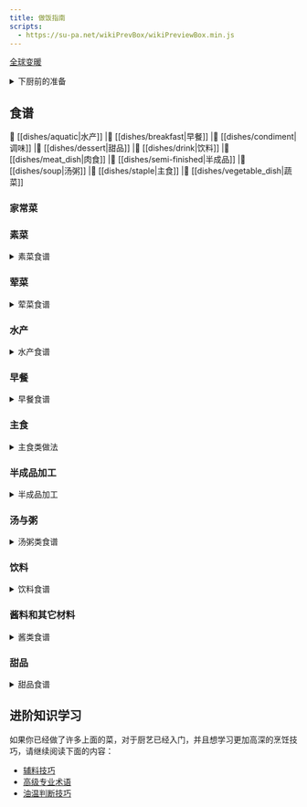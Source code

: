 ```yaml
---
title: 做饭指南
scripts:
  - https://su-pa.net/wikiPrevBox/wikiPreviewBox.min.js
---
```


<a href="https://zh.wikipedia.org/wiki/全球变暖" class="wikiLink">全球变暖</a>

<details>
<summary>下厨前的准备</summary>

- [厨房准备](./tips/厨房准备.md)
- [如何选择现在吃什么](./tips/如何选择现在吃什么.md)
- [高压力锅](./tips/learn/高压力锅.md)
- [去腥](./tips/learn/去腥.md)
- [食品安全](./tips/learn/食品安全.md)
- [微波炉](./tips/learn/微波炉.md)
- [学习焯水](./tips/learn/学习焯水.md)
- [学习炒与煎](./tips/learn/学习炒与煎.md)
- [学习凉拌](./tips/learn/学习凉拌.md)
- [学习腌](./tips/learn/学习腌.md)
- [学习蒸](./tips/learn/学习蒸.md)
- [学习煮](./tips/learn/学习煮.md)

</details>

## 食谱

 🍤 [[dishes/aquatic|水产]]
|🍜 [[dishes/breakfast|早餐]]
|🍛 [[dishes/condiment|调味]]
|🧀 [[dishes/dessert|甜品]]
|🥤 [[dishes/drink|饮料]]
|🥩 [[dishes/meat_dish|肉食]]
|🍖 [[dishes/semi-finished|半成品]]
|🥘 [[dishes/soup|汤粥]]
|🍚 [[dishes/staple|主食]]
|🥦 [[dishes/vegetable_dish|蔬菜]]

### 家常菜

### 素菜

<details>
<summary>素菜食谱</summary>

- [拔丝土豆](./dishes/vegetable_dish/拔丝土豆/拔丝土豆.md)
- [白灼菜心](./dishes/vegetable_dish/白灼菜心/白灼菜心.md)
- [包菜炒鸡蛋粉丝](./dishes/vegetable_dish/包菜炒鸡蛋粉丝/包菜炒鸡蛋粉丝.md)
- [菠菜炒鸡蛋](./dishes/vegetable_dish/菠菜炒鸡蛋/菠菜炒鸡蛋.md)
- [炒滑蛋](./dishes/vegetable_dish/炒滑蛋/炒滑蛋.md)
- [炒茄子](./dishes/vegetable_dish/炒茄子.md)
- [炒青菜](./dishes/vegetable_dish/炒青菜.md)
- [葱煎豆腐](./dishes/vegetable_dish/葱煎豆腐.md)
- [脆皮豆腐](./dishes/vegetable_dish/脆皮豆腐.md)
- [地三鲜](./dishes/vegetable_dish/地三鲜.md)
- [干锅花菜](./dishes/vegetable_dish/干锅花菜/干锅花菜.md)
- [蚝油三鲜菇](./dishes/vegetable_dish/蚝油三鲜菇/蚝油三鲜菇.md)
- [蚝油生菜](./dishes/vegetable_dish/蚝油生菜.md)
- [荷兰豆炒腊肠](./dishes/vegetable_dish/荷兰豆炒腊肠/荷兰豆炒腊肠.md)
- [红烧冬瓜](./dishes/vegetable_dish/红烧冬瓜/红烧冬瓜.md)
- [红烧茄子](./dishes/vegetable_dish/红烧茄子.md)
- [虎皮青椒](./dishes/vegetable_dish/虎皮青椒/虎皮青椒.md)
- [话梅煮毛豆](./dishes/vegetable_dish/话梅煮毛豆/话梅煮毛豆.md)
- [鸡蛋羹](./dishes/vegetable_dish/鸡蛋羹/鸡蛋羹.md)
- [微波炉鸡蛋羹](./dishes/vegetable_dish/鸡蛋羹/微波炉鸡蛋羹.md)
- [鸡蛋火腿炒黄瓜](./dishes/vegetable_dish/鸡蛋火腿炒黄瓜.md)
- [茄子炖土豆](./dishes/vegetable_dish/茄子炖土豆.md)
- [茭白炒肉](./dishes/vegetable_dish/茭白炒肉/茭白炒肉.md)
- [椒盐玉米](./dishes/vegetable_dish/椒盐玉米/椒盐玉米.md)
- [金针菇日本豆腐煲](./dishes/vegetable_dish/金针菇日本豆腐煲.md)
- [烤茄子](./dishes/vegetable_dish/烤茄子/烤茄子.md)
- [榄菜肉末四季豆](./dishes/vegetable_dish/榄菜肉末四季豆/榄菜肉末四季豆.md)
- [雷椒皮蛋](./dishes/vegetable_dish/雷椒皮蛋.md)
- [凉拌黄瓜](./dishes/vegetable_dish/凉拌黄瓜.md)
- [凉拌木耳](./dishes/vegetable_dish/凉拌木耳/凉拌木耳.md)
- [凉拌莴笋](./dishes/vegetable_dish/凉拌莴笋/凉拌莴笋.md)
- [凉拌油麦菜](./dishes/vegetable_dish/凉拌油麦菜.md)
- [麻婆豆腐](./dishes/vegetable_dish/麻婆豆腐/麻婆豆腐.md)
- [蒲烧茄子](./dishes/vegetable_dish/蒲烧茄子.md)
- [芹菜拌茶树菇](./dishes/vegetable_dish/芹菜拌茶树菇/芹菜拌茶树菇.md)
- [陕北熬豆角](./dishes/vegetable_dish/陕北熬豆角.md)
- [上汤娃娃菜](./dishes/vegetable_dish/上汤娃娃菜/上汤娃娃菜.md)
- [手撕包菜](./dishes/vegetable_dish/手撕包菜/手撕包菜.md)
- [水油焖蔬菜](./dishes/vegetable_dish/水油焖蔬菜.md)
- [素炒豆角](./dishes/vegetable_dish/素炒豆角.md)
- [酸辣土豆丝](./dishes/vegetable_dish/酸辣土豆丝.md)
- [糖拌西红柿](./dishes/vegetable_dish/糖拌西红柿/糖拌西红柿.md)
- [莴笋叶煎饼](./dishes/vegetable_dish/莴笋叶煎饼/莴笋叶煎饼.md)
- [西红柿炒鸡蛋](./dishes/vegetable_dish/西红柿炒鸡蛋.md)
- [西红柿豆腐汤羹](./dishes/vegetable_dish/西红柿豆腐汤羹/西红柿豆腐汤羹.md)
- [西葫芦炒鸡蛋](./dishes/vegetable_dish/西葫芦炒鸡蛋/西葫芦炒鸡蛋.md)
- [洋葱炒鸡蛋](./dishes/vegetable_dish/洋葱炒鸡蛋/洋葱炒鸡蛋.md)

</details>

### 荤菜

<details>
<summary>荤菜食谱</summary>

- [白菜猪肉炖粉条](./dishes/meat_dish/白菜猪肉炖粉条.md)
- [冬瓜酿肉](./dishes/meat_dish/冬瓜酿肉/冬瓜酿肉.md) ^486409
- [番茄红酱](./dishes/meat_dish/番茄红酱.md)
- [干煸仔鸡](./dishes/meat_dish/干煸仔鸡/干煸仔鸡.md)
- [宫保鸡丁](./dishes/meat_dish/宫保鸡丁/宫保鸡丁.md)
- [咕噜肉](./dishes/meat_dish/咕噜肉.md)
- [黑椒牛柳](./dishes/meat_dish/黑椒牛柳/黑椒牛柳.md)
- [简易红烧肉](./dishes/meat_dish/简易红烧肉/简易红烧肉.md)
- [南派红烧肉](./dishes/meat_dish/南派红烧肉.md)
- [红烧猪蹄](./dishes/meat_dish/红烧猪蹄/红烧猪蹄.md)
- [湖南家常红烧肉](./dishes/meat_dish/湖南家常红烧肉/湖南家常红烧肉.md)
- [黄瓜炒肉](./dishes/meat_dish/黄瓜炒肉.md)
- [黄焖鸡](./dishes/meat_dish/黄焖鸡.md)
- [徽派红烧肉](./dishes/meat_dish/徽派红烧肉/徽派红烧肉.md)
- [回锅肉](./dishes/meat_dish/回锅肉/回锅肉.md)
- [尖椒炒牛肉](./dishes/meat_dish/尖椒炒牛肉.md)
- [姜炒鸡](./dishes/meat_dish/姜炒鸡/姜炒鸡.md)
- [姜葱捞鸡](./dishes/meat_dish/姜葱捞鸡/姜葱捞鸡.md)
- [酱牛肉](./dishes/meat_dish/酱牛肉/酱牛肉.md)
- [酱排骨](./dishes/meat_dish/酱排骨/酱排骨.md)
- [咖喱肥牛](./dishes/meat_dish/咖喱肥牛/咖喱肥牛.md)
- [可乐鸡翅](./dishes/meat_dish/可乐鸡翅.md)
- [口水鸡](./dishes/meat_dish/口水鸡/口水鸡.md)
- [辣椒炒肉](./dishes/meat_dish/辣椒炒肉.md)
- [老式锅包肉](./dishes/meat_dish/老式锅包肉/老式锅包肉.md)
- [冷吃兔](./dishes/meat_dish/冷吃兔.md)
- [荔枝肉](./dishes/meat_dish/荔枝肉/荔枝肉.md)
- [凉拌鸡丝](./dishes/meat_dish/凉拌鸡丝/凉拌鸡丝.md)
- [萝卜炖羊排](./dishes/meat_dish/萝卜炖羊排.md)
- [麻辣香锅](./dishes/meat_dish/麻辣香锅.md)
- [麻婆豆腐](./dishes/meat_dish/麻婆豆腐/麻婆豆腐.md)
- [梅菜扣肉](./dishes/meat_dish/梅菜扣肉/梅菜扣肉.md)
- [啤酒鸭](./dishes/meat_dish/啤酒鸭/啤酒鸭.md)
- [青椒土豆炒肉](./dishes/meat_dish/青椒土豆炒肉/青椒土豆炒肉.md)
- [杀猪菜](./dishes/meat_dish/杀猪菜.md)
- [山西过油肉](./dishes/meat_dish/山西过油肉.md)
- [瘦肉土豆片](./dishes/meat_dish/瘦肉土豆片/瘦肉土豆片.md)
- [水煮牛肉](./dishes/meat_dish/水煮牛肉/水煮牛肉.md)
- [水煮肉片](./dishes/meat_dish/水煮肉片.md)
- [蒜苔炒肉末](./dishes/meat_dish/蒜苔炒肉末.md)
- [台式卤肉饭](./dishes/meat_dish/台式卤肉饭/台式卤肉饭.md)
- [糖醋里脊](./dishes/meat_dish/糖醋里脊.md)
- [糖醋排骨](./dishes/meat_dish/糖醋排骨/糖醋排骨.md)
- [土豆炖排骨](./dishes/meat_dish/土豆炖排骨/土豆炖排骨.md)
- [无骨鸡爪](./dishes/meat_dish/无骨鸡爪/无骨鸡爪.md)
- [西红柿牛腩](./dishes/meat_dish/西红柿牛腩/西红柿牛腩.md)
- [西红柿土豆炖牛肉](./dishes/meat_dish/西红柿土豆炖牛肉/西红柿土豆炖牛肉.md)
- [乡村啤酒鸭](./dishes/meat_dish/乡村啤酒鸭.md)
- [香干芹菜炒肉](./dishes/meat_dish/香干芹菜炒肉/香干芹菜炒肉.md)
- [香干肉丝](./dishes/meat_dish/香干肉丝.md)
- [香菇滑鸡](./dishes/meat_dish/香菇滑鸡/香菇滑鸡.md)
- [香煎五花肉](./dishes/meat_dish/香煎五花肉/香煎五花肉.md)
- [小炒黄牛肉](./dishes/meat_dish/小炒黄牛肉/小炒黄牛肉.md)
- [小炒鸡肝](./dishes/meat_dish/小炒鸡肝/小炒鸡肝.md)
- [小炒肉](./dishes/meat_dish/小炒肉.md)
- [新疆大盘鸡](./dishes/meat_dish/新疆大盘鸡/新疆大盘鸡.md)
- [血浆鸭](./dishes/meat_dish/血浆鸭/血浆鸭.md)
- [羊排焖面](./dishes/meat_dish/羊排焖面/羊排焖面.md)
- [洋葱炒猪肉](./dishes/meat_dish/洋葱炒猪肉.md)
- [鱼香茄子](./dishes/meat_dish/鱼香茄子/鱼香茄子.md)
- [鱼香肉丝](./dishes/meat_dish/鱼香肉丝.md)
- [猪皮冻](./dishes/meat_dish/猪皮冻/猪皮冻.md)
- [猪肉烩酸菜](./dishes/meat_dish/猪肉烩酸菜.md)
- [柱候牛腩](./dishes/meat_dish/柱候牛腩/柱候牛腩.md)
- [孜然牛肉](./dishes/meat_dish/孜然牛肉.md)
- [醉排骨](./dishes/meat_dish/醉排骨/醉排骨.md)

</details>

### 水产

<details>
<summary>水产食谱</summary>

- [白灼虾](./dishes/aquatic/白灼虾/白灼虾.md)
- [鳊鱼炖豆腐](./dishes/aquatic/鳊鱼炖豆腐/鳊鱼炖豆腐.md)
- [蛏抱蛋](./dishes/aquatic/蛏抱蛋/蛏抱蛋.md)
- [葱烧海参](./dishes/aquatic/葱烧海参/葱烧海参.md)
- [葱油桂鱼](./dishes/aquatic/葱油桂鱼/葱油桂鱼.md)
- [干煎阿根廷红虾](./dishes/aquatic/干煎阿根廷红虾/干煎阿根廷红虾.md)
- [红烧鲤鱼](./dishes/aquatic/红烧鲤鱼.md)
- [红烧鱼](./dishes/aquatic/红烧鱼.md)
- [红烧鱼头](./dishes/aquatic/红烧鱼头.md)
- [黄油煎虾](./dishes/aquatic/黄油煎虾/黄油煎虾.md)
- [烤鱼](./dishes/aquatic/混合烤鱼/混合烤鱼.md)
- [咖喱炒蟹](./dishes/aquatic/咖喱炒蟹.md)
- [鲤鱼炖白菜](./dishes/aquatic/鲤鱼炖白菜/鲤鱼炖白菜.md)
- [清蒸鲈鱼](./dishes/aquatic/清蒸鲈鱼/清蒸鲈鱼.md)
- [清蒸生蚝](./dishes/aquatic/清蒸生蚝.md)
- [水煮鱼](./dishes/aquatic/水煮鱼.md)
- [蒜蓉虾](./dishes/aquatic/蒜蓉虾/蒜蓉虾.md)
- [糖醋鲤鱼](./dishes/aquatic/糖醋鲤鱼/糖醋鲤鱼.md)
- [微波葱姜黑鳕鱼](./dishes/aquatic/微波葱姜黑鳕鱼.md)
- [香煎翘嘴鱼](./dishes/aquatic/香煎翘嘴鱼/香煎翘嘴鱼.md)
- [小龙虾](./dishes/aquatic/小龙虾/小龙虾.md)
- [油焖大虾](./dishes/aquatic/油焖大虾/油焖大虾.md)

</details>

### 早餐

<details>
<summary>早餐食谱</summary>

- [茶叶蛋](./dishes/breakfast/茶叶蛋.md)
- [蛋煎糍粑](./dishes/breakfast/蛋煎糍粑.md)
- [桂圆红枣粥](./dishes/breakfast/桂圆红枣粥.md)
- [鸡蛋三明治](./dishes/breakfast/鸡蛋三明治.md)
- [煎饺](./dishes/breakfast/煎饺.md)
- [金枪鱼酱三明治](./dishes/breakfast/金枪鱼酱三明治.md)
- [空气炸锅面包片](./dishes/breakfast/空气炸锅面包片.md)
- [美式炒蛋](./dishes/breakfast/美式炒蛋.md)
- [牛奶燕麦](./dishes/breakfast/牛奶燕麦.md)
- [水煮玉米](./dishes/breakfast/水煮玉米.md)
- [苏格兰蛋](./dishes/breakfast/苏格兰蛋/苏格兰蛋.md)
- [太阳蛋](./dishes/breakfast/太阳蛋.md)
- [溏心蛋](./dishes/breakfast/溏心蛋.md)
- [吐司果酱](./dishes/breakfast/吐司果酱.md)
- [微波炉蛋糕](./dishes/breakfast/微波炉蛋糕.md)
- [燕麦鸡蛋饼](./dishes/breakfast/燕麦鸡蛋饼.md)
- [蒸花卷](./dishes/breakfast/蒸花卷.md)
- [蒸水蛋](./dishes/breakfast/蒸水蛋.md)

</details>

### 主食

<details>
<summary>主食类做法</summary>

- [炒方便面](./dishes/staple/炒方便面.md)
- [炒河粉](./dishes/staple/炒河粉.md)
- [炒凉粉](./dishes/staple/炒凉粉/炒凉粉.md)
- [炒馍](./dishes/staple/炒馍.md)
- [炒年糕](./dishes/staple/炒年糕.md)
- [炒意大利面](./dishes/staple/炒意大利面/炒意大利面.md)
- [蛋炒饭](./dishes/staple/蛋炒饭.md)
- [韩式拌饭](./dishes/staple/韩式拌饭/韩式拌饭.md)
- [河南蒸面条](./dishes/staple/河南蒸面条/河南蒸面条.md)
- [火腿饭团](./dishes/staple/火腿饭团/火腿饭团.md)
- [基础牛奶面包](./dishes/staple/基础牛奶面包/基础牛奶面包.md)
- [茄子肉煎饼](./dishes/staple/茄子肉煎饼/茄子肉煎饼.md)
- [鲣鱼海苔玉米饭](./dishes/staple/鲣鱼海苔玉米饭/鲣鱼海苔玉米饭.md)
- [酱拌荞麦面](./dishes/staple/酱拌荞麦面/酱拌荞麦面.md)
- [空气炸锅照烧鸡饭](./dishes/staple/空气炸锅照烧鸡饭/空气炸锅照烧鸡饭.md)
- [醪糟小汤圆](./dishes/staple/醪糟小汤圆.md)
- [老干妈拌面](./dishes/staple/老干妈拌面.md)
- [老友猪肉粉](./dishes/staple/老友猪肉粉/老友猪肉粉.md)
- [烙饼](./dishes/staple/烙饼/烙饼.md)
- [凉粉](./dishes/staple/凉粉/凉粉.md)
- [麻辣减脂荞麦面](./dishes/staple/麻辣减脂荞麦面.md)
- [麻油拌面](./dishes/staple/麻油拌面.md)
- [电饭煲蒸米饭](./dishes/staple/米饭/电饭煲蒸米饭.md)
- [煮锅蒸米饭](./dishes/staple/米饭/煮锅蒸米饭.md)
- [披萨饼皮](./dishes/staple/披萨饼皮/披萨饼皮.md)
- [热干面](./dishes/staple/热干面.md)
- [日式咖喱饭](./dishes/staple/日式咖喱饭/日式咖喱饭.md)
- [烧饼](./dishes/staple/烧饼/烧饼.md)
- [手工水饺](./dishes/staple/手工水饺.md)
- [酸辣蕨根粉](./dishes/staple/酸辣蕨根粉.md)
- [汤面](./dishes/staple/汤面.md)
- [微波炉腊肠煲仔饭](./dishes/staple/微波炉腊肠煲仔饭/微波炉腊肠煲仔饭.md)
- [西红柿鸡蛋挂面](./dishes/staple/西红柿鸡蛋挂面/西红柿鸡蛋挂面.md)
- [扬州炒饭](./dishes/staple/扬州炒饭/扬州炒饭.md)
- [炸酱面](./dishes/staple/炸酱面.md)
- [蒸卤面](./dishes/staple/蒸卤面.md)
- [中式馅饼](./dishes/staple/中式馅饼/中式馅饼.md)
- [煮泡面加蛋](./dishes/staple/煮泡面加蛋.md)

</details>

### 半成品加工

<details>
<summary>半成品加工</summary>

- [半成品意面](./dishes/semi-finished/半成品意面.md)
- [空气炸锅鸡翅中](./dishes/semi-finished/空气炸锅鸡翅中/空气炸锅鸡翅中.md)
- [空气炸锅羊排](./dishes/semi-finished/空气炸锅羊排/空气炸锅羊排.md)
- [懒人蛋挞](./dishes/semi-finished/懒人蛋挞/懒人蛋挞.md)
- [凉皮](./dishes/semi-finished/凉皮.md)
- [牛油火锅底料](./dishes/semi-finished/牛油火锅底料.md)
- [速冻馄饨](./dishes/semi-finished/速冻馄饨.md)
- [速冻水饺](./dishes/semi-finished/速冻水饺.md)
- [速冻汤圆](./dishes/semi-finished/速冻汤圆/速冻汤圆.md)
- [炸薯条](./dishes/semi-finished/炸薯条/炸薯条.md)

</details>

### 汤与粥

<details>
<summary>汤粥类食谱</summary>

- [昂刺鱼豆腐汤](./dishes/soup/昂刺鱼豆腐汤/昂刺鱼豆腐汤.md)
- [勾芡香菇汤](./dishes/soup/勾芡香菇汤/勾芡香菇汤.md)
- [金针菇汤](./dishes/soup/金针菇汤.md)
- [菌菇炖乳鸽](./dishes/soup/菌菇炖乳鸽/菌菇炖乳鸽.md)
- [罗宋汤](./dishes/soup/罗宋汤.md)
- [米粥](./dishes/soup/米粥.md)
- [皮蛋瘦肉粥](./dishes/soup/皮蛋瘦肉粥.md)
- [生汆丸子汤](./dishes/soup/生汆丸子汤.md)
- [西红柿鸡蛋汤](./dishes/soup/西红柿鸡蛋汤.md)
- [小米粥](./dishes/soup/小米粥.md)
- [银耳莲子粥](./dishes/soup/银耳莲子粥/银耳莲子粥.md)
- [玉米排骨汤](./dishes/soup/玉米排骨汤/玉米排骨汤.md)
- [紫菜蛋花汤](./dishes/soup/紫菜蛋花汤.md)

</details>


### 饮料

<details>
<summary>饮料食谱</summary>

- [耙耙柑茶](./dishes/drink/耙耙柑茶/耙耙柑茶.md)
- [百香果橙子特调](./dishes/drink/百香果橙子特调/百香果橙子特调.md)
- [冰粉](./dishes/drink/冰粉/冰粉.md)
- [金菲士](./dishes/drink/金菲士/金菲士.md)
- [金汤力](./dishes/drink/金汤力/金汤力.md)
- [可乐桶](./dishes/drink/可乐桶.md)
- [奶茶](./dishes/drink/奶茶.md)
- [奇异果菠菜特调](./dishes/drink/奇异果菠菜特调/奇异果菠菜特调.md)
- [酸梅汤](./dishes/drink/酸梅汤/酸梅汤.md)
- [酸梅汤（半成品加工）](./dishes/drink/酸梅汤（半成品加工）.md)
- [泰国手标红茶](./dishes/drink/泰国手标红茶/泰国手标红茶.md)
- [杨枝甘露](./dishes/drink/杨枝甘露.md)
- [长岛冰茶](./dishes/drink/长岛冰茶.md)
- [B52轰炸机](./dishes/drink/B52轰炸机.md)
- [Mojito莫吉托](./dishes/drink/Mojito莫吉托.md)

</details>

### 酱料和其它材料

<details>
<summary>酱类食谱</summary>

- [草莓酱](./dishes/condiment/草莓酱/草莓酱.md)
- [蒜香酱油](./dishes/condiment/蒜香酱油.md)
- [糖醋汁](./dishes/condiment/糖醋汁.md)
- [糖色](./dishes/condiment/糖色.md)
- [油泼辣子](./dishes/condiment/油泼辣子/油泼辣子.md)
- [油酥](./dishes/condiment/油酥.md)
- [炸串酱料](./dishes/condiment/炸串酱料.md)
- [蔗糖糖浆](./dishes/condiment/蔗糖糖浆/蔗糖糖浆.md)

</details>


### 甜品

<details>
<summary>甜品食谱</summary>

- [奥利奥冰淇淋](./dishes/dessert/奥利奥冰淇淋/奥利奥冰淇淋.md)
- [草莓冰淇淋](./dishes/dessert/草莓冰淇淋/草莓冰淇淋.md)
- [反沙芋头](./dishes/dessert/反沙芋头/反沙芋头.md)
- [咖啡椰奶冻](./dishes/dessert/咖啡椰奶冻/咖啡椰奶冻.md)
- [烤蛋挞](./dishes/dessert/烤蛋挞/烤蛋挞.md)
- [魔芋蛋糕](./dishes/dessert/魔芋蛋糕/魔芋蛋糕.md)
- [戚风蛋糕](./dishes/dessert/戚风蛋糕/戚风蛋糕.md)
- [提拉米苏](./dishes/dessert/提拉米苏/提拉米苏.md)
- [雪花酥](./dishes/dessert/雪花酥/雪花酥.md)
- [芋泥雪媚娘](./dishes/dessert/芋泥雪媚娘/芋泥雪媚娘.md)

</details>


## 进阶知识学习

如果你已经做了许多上面的菜，对于厨艺已经入门，并且想学习更加高深的烹饪技巧，请继续阅读下面的内容：

- [辅料技巧](./tips/advanced/辅料技巧.md)
- [高级专业术语](./tips/advanced/高级专业术语.md)
- [油温判断技巧](./tips/advanced/油温判断技巧.md)
